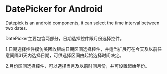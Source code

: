 # DatePicker for Android

Datepick is an android components, it can select the time interval between two dates.

DatePicker主要包含两部分，日期选择控件跟月份选择控件。

1.日期选择控件模仿美团收银端日期区间选择控件，并适当扩展可在今天及以前任意间隔31天内选择日期，可供选择区间由起始选择时间决定。

2.月份区间选择控件，可以选择当月及以前时间月份，并可设置起始年份。
